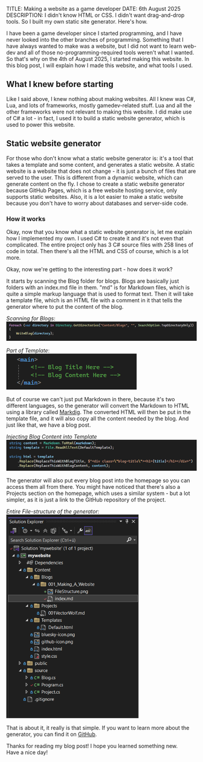TITLE: Making a website as a game developer
DATE: 6th August 2025
DESCRIPTION: I didn't know HTML or CSS. I didn't want drag-and-drop tools. So I built my own static site generator. Here's how.

I have been a game developer since I started programming, and I have never looked into the other branches of programming. Something that I have always wanted to make was a website, but I did not want to learn web-dev and all of those no-programming-required tools weren't what I wanted. So that's why on the 4th of August 2025, I started making this website. In this blog post, I will explain how I made this website, and what tools I used.

## What I knew before starting

Like I said above, I knew nothing about making websites. All I knew was C#, Lua, and lots of frameworks, mostly gamedev-related stuff. Lua and all the other frameworks were not relevant to making this website. I did make use of C# a lot - in fact, I used it to build a static website generator, which is used to power this website.

## Static website generator

For those who don't know what a static website generator is: it's a tool that takes a template and some content, and generates a static website. A static website is a website that does not change - it is just a bunch of files that are served to the user. This is different from a dynamic website, which can generate content on the fly. I chose to create a static website generator because GitHub Pages, which is a free website hosting service, only supports static websites. Also, it is a lot easier to make a static website because you don't have to worry about databases and server-side code.

### How it works

Okay, now that you know what a static website generator is, let me explain how I implemented my own. I used C# to create it and it's not even that complicated. The entire project only has 3 C# source files with 258 lines of code in total. Then there's all the HTML and CSS of course, which is a lot more.

Okay, now we're getting to the interesting part - how does it work?

It starts by scanning the Blog folder for blogs. Blogs are basically just folders with an index.md file in them. "md" is for Markdown files, which is quite a simple markup language that is used to format text. Then it will take a template file, which is an HTML file with a comment in it that tells the generator where to put the content of the blog.

*Scanning for Blogs*:  
![Scanning for blogs](ScanningForBlogs.png)

*Part of Template*:  
![Part of Template](PartOfTemplate.png)

But of course we can't just put Markdown in there, because it's two different languages, so the generator will convert the Markdown to HTML using a library called [Markdig](https://github.com/xoofx/markdig). The converted HTML will then be put in the template file, and it will also copy all the content needed by the blog. And just like that, we have a blog post.

*Injecting Blog Content into Template*
![Injecting Blog Content into Template](InjectingBlogContentIntoTemplate.png)

The generator will also put every blog post into the homepage so you can access them all from there. You might have noticed that there's also a Projects section on the homepage, which uses a similar system - but a lot simpler, as it is just a link to the GitHub repository of the project.


*Entire File-structure of the generator:*  
<img src="FileStructure.png" alt="FileStructure" width="350" />

That is about it, it really is that simple. If you want to learn more about the generator, you can find it on [GitHub](https://github.com/cacticrown/cacticrown.github.io).  

Thanks for reading my blog post! I hope you learned something new.  
Have a nice day!